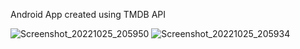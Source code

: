 Android App created using TMDB API

![Screenshot_20221025_205950](https://user-images.githubusercontent.com/112851094/197817368-e0025fa4-80b6-4221-a9d8-aee52aa90d07.png)
![Screenshot_20221025_205934](https://user-images.githubusercontent.com/112851094/197817416-81be0375-5153-4e2c-8487-fa16e116a496.png)
